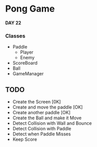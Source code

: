 # Pong Game


**DAY 22**

### Classes
- Paddle
  - Player
  - Enemy
- ScoreBoard
- Ball
- GameManager
  
## TODO

- Create the Screen [0K]
- Create and move the paddle [OK]
- Create another paddle [OK]
- Create the Ball and make it Move
- Detect Collision with Wall and Bounce
- Detect Collision with Paddle
- Detect when Paddle Misses
- Keep Score

